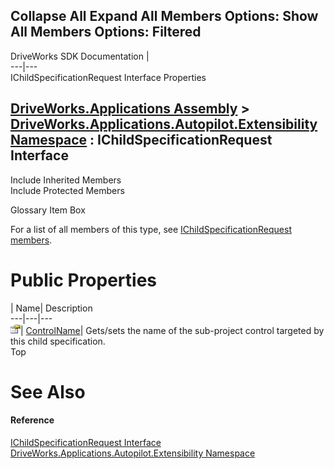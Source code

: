 Collapse All Expand All Members Options: Show All  Members Options: Filtered   
---  
DriveWorks SDK Documentation  |   
---|---  
IChildSpecificationRequest Interface Properties   
  
[DriveWorks.Applications Assembly](topic13.md) > [DriveWorks.Applications.Autopilot.Extensibility Namespace](topic1633.md) : IChildSpecificationRequest Interface  
---  
  
Include Inherited Members    
Include Protected Members    


Glossary Item Box

For a list of all members of this type, see [IChildSpecificationRequest members](topic1692.md).

# Public Properties

| Name| Description  
---|---|---  
![ Property](dotnetimages/Property.gif)| [ControlName](topic1696.md)| Gets/sets the name of the sub-project control targeted by this child specification.   
Top

# See Also

#### Reference

[IChildSpecificationRequest Interface](topic1691.md)   
[DriveWorks.Applications.Autopilot.Extensibility Namespace](topic1633.md)


